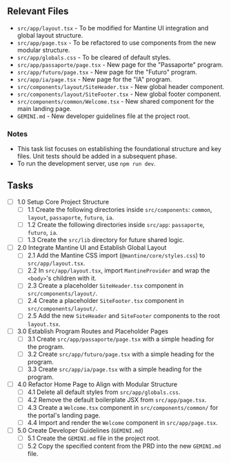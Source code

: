 ## Relevant Files

- `src/app/layout.tsx` - To be modified for Mantine UI integration and global layout structure.
- `src/app/page.tsx` - To be refactored to use components from the new modular structure.
- `src/app/globals.css` - To be cleared of default styles.
- `src/app/passaporte/page.tsx` - New page for the "Passaporte" program.
- `src/app/futuro/page.tsx` - New page for the "Futuro" program.
- `src/app/ia/page.tsx` - New page for the "IA" program.
- `src/components/layout/SiteHeader.tsx` - New global header component.
- `src/components/layout/SiteFooter.tsx` - New global footer component.
- `src/components/common/Welcome.tsx` - New shared component for the main landing page.
- `GEMINI.md` - New developer guidelines file at the project root.

### Notes

- This task list focuses on establishing the foundational structure and key files. Unit tests should be added in a subsequent phase.
- To run the development server, use `npm run dev`.

## Tasks

- [ ] 1.0 Setup Core Project Structure
  - [ ] 1.1 Create the following directories inside `src/components`: `common`, `layout`, `passaporte`, `futuro`, `ia`.
  - [ ] 1.2 Create the following directories inside `src/app`: `passaporte`, `futuro`, `ia`.
  - [ ] 1.3 Create the `src/lib` directory for future shared logic.
- [ ] 2.0 Integrate Mantine UI and Establish Global Layout
  - [ ] 2.1 Add the Mantine CSS import (`@mantine/core/styles.css`) to `src/app/layout.tsx`.
  - [ ] 2.2 In `src/app/layout.tsx`, import `MantineProvider` and wrap the `<body>`'s children with it.
  - [ ] 2.3 Create a placeholder `SiteHeader.tsx` component in `src/components/layout/`.
  - [ ] 2.4 Create a placeholder `SiteFooter.tsx` component in `src/components/layout/`.
  - [ ] 2.5 Add the new `SiteHeader` and `SiteFooter` components to the root `layout.tsx`.
- [ ] 3.0 Establish Program Routes and Placeholder Pages
  - [ ] 3.1 Create `src/app/passaporte/page.tsx` with a simple heading for the program.
  - [ ] 3.2 Create `src/app/futuro/page.tsx` with a simple heading for the program.
  - [ ] 3.3 Create `src/app/ia/page.tsx` with a simple heading for the program.
- [ ] 4.0 Refactor Home Page to Align with Modular Structure
  - [ ] 4.1 Delete all default styles from `src/app/globals.css`.
  - [ ] 4.2 Remove the default boilerplate JSX from `src/app/page.tsx`.
  - [ ] 4.3 Create a `Welcome.tsx` component in `src/components/common/` for the portal's landing page.
  - [ ] 4.4 Import and render the `Welcome` component in `src/app/page.tsx`.
- [ ] 5.0 Create Developer Guidelines (`GEMINI.md`)
  - [ ] 5.1 Create the `GEMINI.md` file in the project root.
  - [ ] 5.2 Copy the specified content from the PRD into the new `GEMINI.md` file.
